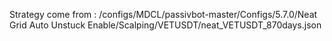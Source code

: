 Strategy come from : /configs/MDCL/passivbot-master/Configs/5.7.0/Neat Grid Auto Unstuck Enable/Scalping/VETUSDT/neat_VETUSDT_870days.json